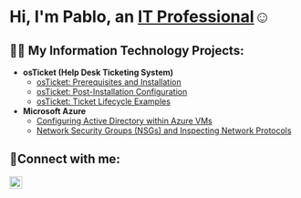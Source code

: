 <h1>Hi, I'm Pablo, an <a href="https://www.linkedin.com/in/pablo-mascareno-a64568129/">IT Professional</a>☺</h1>

<h2>👨‍💻 My Information Technology Projects:</h2>

- <b>osTicket (Help Desk Ticketing System)</b>
  - [osTicket: Prerequisites and Installation](https://github.com/Pablo-522/osticket-prereqs)
  - [osTicket: Post-Installation Configuration](https://github.com/Pablo-522/post-install-config/blob/main/README.md)
  - [osTicket: Ticket Lifecycle Examples](https://github.com/Pablo-522/ticket-lifecycle-examples)
- <b>Microsoft Azure</b>
  - [Configuring Active Directory within Azure VMs](https://github.com/joshmadakorcc/configure-ad)
  - [Network Security Groups (NSGs) and Inspecting Network Protocols](https://github.com/joshmadakorcc/azure-network-protocols)

<h2>🤳Connect with me:</h2>

[<img align="left" alt="Josh | LinkedIn" width="22px" src="https://cdn.jsdelivr.net/npm/simple-icons@v3/icons/linkedin.svg" />][linkedin]



[linkedin]: https://www.linkedin.com/in/pablo-mascareno-a64568129/
